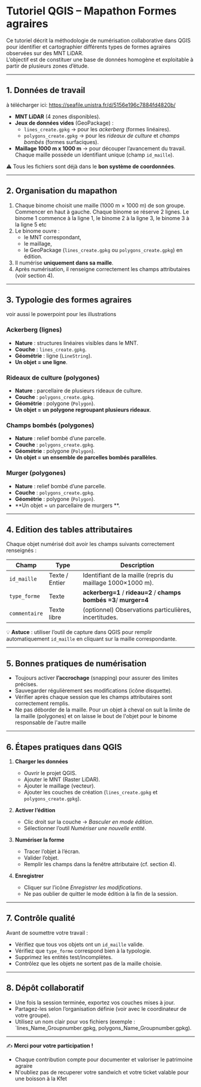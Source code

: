 # Tutoriel QGIS – Mapathon Formes agraires

Ce tutoriel décrit la méthodologie de numérisation collaborative dans QGIS pour identifier et cartographier différents types de formes agraires observées sur des MNT LiDAR.  
L’objectif est de constituer une base de données homogène et exploitable à partir de plusieurs zones d’étude.

---

## 1. Données de travail

à télécharger ici: https://seafile.unistra.fr/d/5156e196c7884fd4820b/

- **MNT LiDAR** (4 zones disponibles).
- **Jeux de données vides** (GeoPackage) :
  - `lines_create.gpkg` → pour les *ackerberg* (formes linéaires).
  - `polygons_create.gpkg` → pour les *rideaux de culture* et *champs bombés* (formes surfaciques).
- **Maillage 1000 m x 1000 m** → pour découper l’avancement du travail.  
  Chaque maille possède un identifiant unique (champ `id_maille`).

⚠️ Tous les fichiers sont déjà dans le **bon système de coordonnées**.

---

## 2. Organisation du mapathon

1. Chaque binome choisit une maille (1000 m × 1000 m) de son groupe. Commencer en haut à gauche. Chaque binome se réserve 2 lignes. Le binome 1 commence à la ligne 1, le binome 2 à la ligne 3, le binome 3 à la ligne 5 etc
2. Le binome ouvre :
   - le MNT correspondant,
   - le maillage,
   - le GeoPackage (`lines_create.gpkg` ou `polygons_create.gpkg`) en édition.
3. Il numérise **uniquement dans sa maille**.
4. Après numérisation, il renseigne correctement les champs attributaires (voir section 4).

---

## 3. Typologie des formes agraires

voir aussi le powerpoint pour les illustrations

### Ackerberg (lignes)
- **Nature** : structures linéaires visibles dans le MNT.  
- **Couche** : `lines_create.gpkg`.  
- **Géométrie** : ligne (`LineString`).  
- **Un objet = une ligne**.

### Rideaux de culture (polygones)
- **Nature** : parcellaire de plusieurs rideaux de culture.  
- **Couche** : `polygons_create.gpkg`.  
- **Géométrie** : polygone (`Polygon`).  
- **Un objet = un polygone regroupant plusieurs rideaux**.

### Champs bombés (polygones)
- **Nature** : relief bombé d’une parcelle.  
- **Couche** : `polygons_create.gpkg`.  
- **Géométrie** : polygone (`Polygon`).  
- **Un objet = un ensemble de parcelles bombés parallèles**.

### Murger (polygones)
- **Nature** : relief bombé d’une parcelle.  
- **Couche** : `polygons_create.gpkg`.  
- **Géométrie** : polygone (`Polygon`).  
- **Un objet = un parcellaire de murgers **.



---

## 4. Edition des tables attributaires

Chaque objet numérisé doit avoir les champs suivants correctement renseignés :

| Champ        | Type     | Description |
|--------------|----------|-------------|
| `id_maille`  | Texte / Entier | Identifiant de la maille (repris du maillage 1000×1000 m). |
| `type_forme` | Texte    | **ackerberg=1** / **rideau=2** / **champs bombés =3**/ **murger=4** |
| `commentaire`| Texte libre | (optionnel) Observations particulières, incertitudes. |

💡 **Astuce** : utiliser l’outil de capture dans QGIS pour remplir automatiquement `id_maille` en cliquant sur la maille correspondante.

---

## 5. Bonnes pratiques de numérisation

- Toujours activer **l’accrochage** (snapping) pour assurer des limites précises.  
- Sauvegarder régulièrement ses modifications (icône disquette).  
- Vérifier après chaque session que les champs attributaires sont correctement remplis.
- Ne pas déborder de la maille. Pour un objet à cheval on suit la limite de la maille (polygones) et on laisse le bout de l'objet pour le binome responsable de l'autre maille

---

## 6. Étapes pratiques dans QGIS

1. **Charger les données**
   - Ouvrir le projet QGIS.
   - Ajouter le MNT (Raster LiDAR).
   - Ajouter le maillage (vecteur).
   - Ajouter les couches de création (`lines_create.gpkg` et `polygons_create.gpkg`).

2. **Activer l’édition**
   - Clic droit sur la couche → *Basculer en mode édition*.
   - Sélectionner l’outil *Numériser une nouvelle entité*.

3. **Numériser la forme**
   - Tracer l’objet à l’écran.
   - Valider l’objet.
   - Remplir les champs dans la fenêtre attributaire (cf. section 4).

4. **Enregistrer**
   - Cliquer sur l’icône *Enregistrer les modifications*.
   - Ne pas oublier de quitter le mode édition à la fin de la session.

---

## 7. Contrôle qualité

Avant de soumettre votre travail :
- Vérifiez que tous vos objets ont un `id_maille` valide.  
- Vérifiez que `type_forme` correspond bien à la typologie.  
- Supprimez les entités test/incomplètes.  
- Contrôlez que les objets ne sortent pas de la maille choisie.

---

## 8. Dépôt collaboratif

- Une fois la session terminée, exportez vos couches mises à jour.  
- Partagez-les selon l’organisation définie (voir avec le coordinateur de votre groupe).  
- Utilisez un nom clair pour vos fichiers (exemple : `lines_Name_Groupnumber.gpkg, polygons_Name_Groupnumber.gpkg).

---

✍️ **Merci pour votre participation !**  
- Chaque contribution compte pour documenter et valoriser le patrimoine agraire 
- N'oubliez pas de recuperer votre sandwich et votre ticket valable pour une boisson à la Kfet

